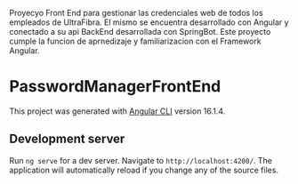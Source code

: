 Proyecyo Front End para gestionar las credenciales web de todos los empleados de UltraFibra. El mismo se encuentra desarrollado con Angular y conectado a su api BackEnd desarrollada con SpringBot. Este proyecto cumple la funcion de aprnedizaje y familiarizacion con el Framework Angular. 


# PasswordManagerFrontEnd

This project was generated with [Angular CLI](https://github.com/angular/angular-cli) version 16.1.4.

## Development server

Run `ng serve` for a dev server. Navigate to `http://localhost:4200/`. The application will automatically reload if you change any of the source files.
